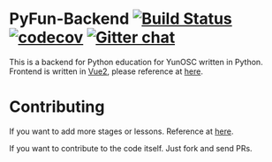 # PyFun-Backend [![Build Status](https://travis-ci.org/YunOSC/PyFun-Backend.svg?branch=master)](https://travis-ci.org/YunOSC/PyFun-Backend) [![codecov](https://codecov.io/gh/YunOSC/PyFun-Backend/branch/master/graph/badge.svg)](https://codecov.io/gh/YunOSC/PyFun-Backend) [![Gitter chat](https://badges.gitter.im/gitterHQ/gitter.png)](https://gitter.im/yun_osc/PyFun)


This is a backend for Python education for YunOSC written in Python.  
Frontend is written in [Vue2](https://vuejs.org/), please reference at [here](https://github.com/YunOSC/PyFun-Frontend).

# Contributing
If you want to add more stages or lessons.
Reference at [here](https://github.com/YunOSC/PyFun-Backend/blob/master/.github/CONTRIBUTING.md).

If you want to contribute to the code itself.
Just fork and send PRs.
